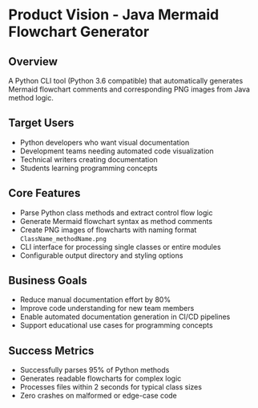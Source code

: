 # Product Vision - Java Mermaid Flowchart Generator

## Overview
A Python CLI tool (Python 3.6 compatible) that automatically generates Mermaid flowchart comments and corresponding PNG images from Java method logic.

## Target Users
- Python developers who want visual documentation
- Development teams needing automated code visualization
- Technical writers creating documentation
- Students learning programming concepts

## Core Features
- Parse Python class methods and extract control flow logic
- Generate Mermaid flowchart syntax as method comments
- Create PNG images of flowcharts with naming format `ClassName_methodName.png`
- CLI interface for processing single classes or entire modules
- Configurable output directory and styling options

## Business Goals
- Reduce manual documentation effort by 80%
- Improve code understanding for new team members
- Enable automated documentation generation in CI/CD pipelines
- Support educational use cases for programming concepts

## Success Metrics
- Successfully parses 95% of Python methods
- Generates readable flowcharts for complex logic
- Processes files within 2 seconds for typical class sizes
- Zero crashes on malformed or edge-case code